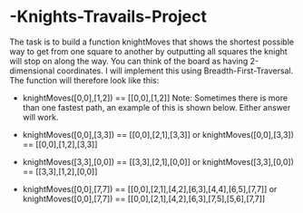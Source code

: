 # -Knights-Travails-Project

The task is to build a function knightMoves that shows the shortest possible way to get from one square to another by outputting all squares the knight will stop on along the way.
You can think of the board as having 2-dimensional coordinates.
I will implement this using Breadth-First-Traversal. The function will therefore look like this:

- knightMoves([0,0],[1,2]) == [[0,0],[1,2]]
  Note: Sometimes there is more than one fastest path, an example of this is shown below. Either answer will work.

- knightMoves([0,0],[3,3]) == [[0,0],[2,1],[3,3]] or knightMoves([0,0],[3,3]) == [[0,0],[1,2],[3,3]]

- knightMoves([3,3],[0,0]) == [[3,3],[2,1],[0,0]] or knightMoves([3,3],[0,0]) == [[3,3],[1,2],[0,0]]

- knightMoves([0,0],[7,7]) == [[0,0],[2,1],[4,2],[6,3],[4,4],[6,5],[7,7]] or knightMoves([0,0],[7,7]) == [[0,0],[2,1],[4,2],[6,3],[7,5],[5,6],[7,7]]
